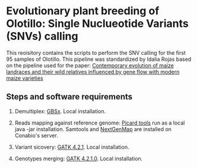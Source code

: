 # Evolutionary plant breeding of Olotillo: Single Nuclueotide Variants (SNVs) calling

This reoisitory contains the scripts to perform the SNV calling for the first 95 samples of Olotillo. This pipeline was standardized by Idalia Rojas based on the pipeline used for  the paper: [Contemporary evolution of maize landraces and their wild relatives influenced by gene flow with modern maize varieties](https://doi.org/10.1073/pnas.1817664116)


## Steps and software requirements

1. Demultiplex: [GBSx](https://github.com/GenomicsCoreLeuven/GBSX). Local installation.

2. Reads mapping against reference genome: [Picard tools](https://broadinstitute.github.io/picard/) run as a local java -jar installation. Samtools and [NextGenMap](https://cibiv.github.io/NextGenMap/) are installed on Conabio's server.

3. Variant sicovery: [GATK 4.2.1](https://github.com/broadinstitute/gatk/releases). Local installation.
 
4. Genotypes merging:  [GATK 4.2.1.0](https://github.com/broadinstitute/gatk/releases). Local installation.
